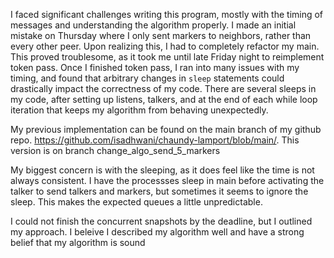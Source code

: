 
I faced significant challenges writing this program, mostly with the timing of messages and understanding the algorithm properly. I made an initial mistake on Thursday where I only sent markers to neighbors, rather than every other peer. Upon realizing this, I had to completely refactor my main. This proved troublesome, as it took me until late Friday night to reimplement token pass. Once I finished token pass,  I ran into many issues with my timing, and found that arbitrary changes in `sleep` statements could drastically impact the correctness of my code.  There are several sleeps in my code, after setting up listens, talkers, and at the end of each while loop iteration that keeps my algorithm from behaving unexpectedly.

My previous implementation can be found on the main branch of my github repo.
https://github.com/isadhwani/chaundy-lamport/blob/main/. This version is on branch change_algo_send_5_markers

My biggest concern is with the sleeping, as it does feel like the time is not always consistent. I have the processses sleep in main before activating the talker to send talkers and markers, but sometimes it seems to ignore the sleep. This makes the expected queues a little unpredictable.

I could not finish the concurrent snapshots by the deadline, but I outlined my approach. I beleive I described my algorithm well and have a strong belief that my algorithm is sound

